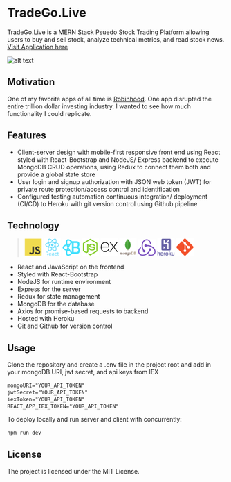 # TradeGo.Live

TradeGo.Live is a MERN Stack Psuedo Stock Trading Platform allowing users to buy and sell stock, analyze technical metrics, and read stock news.
[Visit Application here](https://TradeGo-bets.herokuapp.com)

![alt text](/client/src/assets/TradeGosbetslaptop1.png)

## Motivation

One of my favorite apps of all time is [Robinhood](https://robinhood.com/). One app disrupted the entire trillion dollar investing industry. I wanted to see how much functionality I could replicate.

## Features

- Client-server design with mobile-first responsive front end using React styled with React-Bootstrap and NodeJS/ Express backend to execute MongoDB CRUD operations, using Redux to connect them both and provide a global state store
- User login and signup authorization with JSON web token (JWT) for private route protection/access control and identification
- Configured testing automation continuous integration/ deployment (CI/CD) to Heroku with git version control using Github pipeline

## Technology

> <img src="/client/src/assets/js.svg" width="40px"> <img src="/client/src/assets/react.svg" width="40px"> <img src="/client/src/assets/react-bootstrap.png" width="40px"> <img src="/client/src/assets/node.svg" width="40px"> <img src="/client/src/assets/express.svg" width="40px"> <img src="/client/src/assets/mongodb.svg" width="40px"> <img src="/client/src/assets/redux.png" width="40px"> <img src="/client/src/assets/heroku.svg" width="40px"> <img src="/client/src/assets/git.svg" width="40px">

- React and JavaScript on the frontend
- Styled with React-Bootstrap
- NodeJS for runtime environment
- Express for the server
- Redux for state management
- MongoDB for the database
- Axios for promise-based requests to backend
- Hosted with Heroku
- Git and Github for version control

## Usage

Clone the repository and create a .env file in the project root and add in your mongoDB URI, jwt secret, and api keys from IEX

```text
mongoURI="YOUR_API_TOKEN"
jwtSecret="YOUR_API_TOKEN"
iexToken="YOUR_API_TOKEN"
REACT_APP_IEX_TOKEN="YOUR_API_TOKEN"
```

To deploy locally and run server and client with concurrently:

```javascript
npm run dev
```

## License

The project is licensed under the MIT License.
